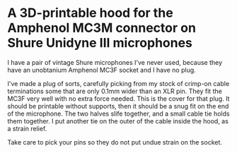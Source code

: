 # A 3D-printable hood for the Amphenol MC3M connector on Shure Unidyne III microphones

I have a pair of vintage Shure microphones I've never used, because they have an unobtanium Amphenol MC3F socket and I have no plug.

I've made a plug of sorts, carefully picking from my stock of crimp-on cable terminations some that are only 0.1mm wider than an XLR pin. They fit the MC3F very well with no extra force needed. This is the cover for that plug. It should be printable without supports, then it should be a snug fit on the end of the microphone. The two halves slife together, and a small cable tie holds them together. I put another tie on the outer of the cable inside the hood, as a strain relief.

Take care to pick your pins so they do not put undue strain on the socket.

